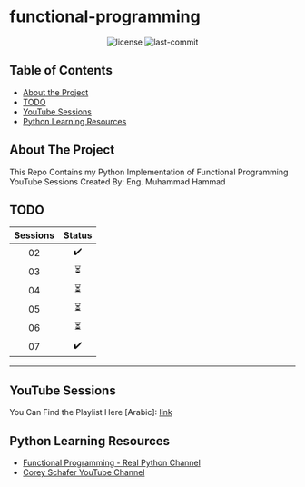 # functional-programming

<p align="center">
  <img src="https://img.shields.io/github/license/RamadanIbrahem98/functional-programming?style=plastic&logo=appveyor&color=blue" alt="license" />
  <img src="https://img.shields.io/github/last-commit/RamadanIbrahem98/functional-programming?style=plastic&logo=appveyor" alt="last-commit" />
</p>

## Table of Contents

-   [About the Project](#about-the-project)
-   [TODO](#todo)
-   [YouTube Sessions](#youtube-sessions)
-   [Python Learning Resources](#python-learning-resources)

## About The Project

This Repo Contains my Python Implementation of Functional Programming YouTube Sessions Created By: Eng. Muhammad Hammad

## TODO

| Sessions |             Status           |
|:--------:|:----------------------------:|
|    02    |      :heavy_check_mark:      |
|    03    |   :hourglass_flowing_sand:   |
|    04    |   :hourglass_flowing_sand:   |
|    05    |   :hourglass_flowing_sand:   |
|    06    |   :hourglass_flowing_sand:   |
|    07    |      :heavy_check_mark:      |
---
## YouTube Sessions

You Can Find the Playlist Here [Arabic]: [link](https://www.youtube.com/playlist?list=PLpbZuj8hP-I6F-Zj1Ay8nQ1rMnmFnlK2f)

## Python Learning Resources

- [Functional Programming - Real Python Channel](https://www.youtube.com/playlist?list=PLP8GkvaIxJP1z5bu4NX_bFrEInBkAgTMr)
- [Corey Schafer YouTube Channel](https://www.youtube.com/c/Coreyms/playlists)